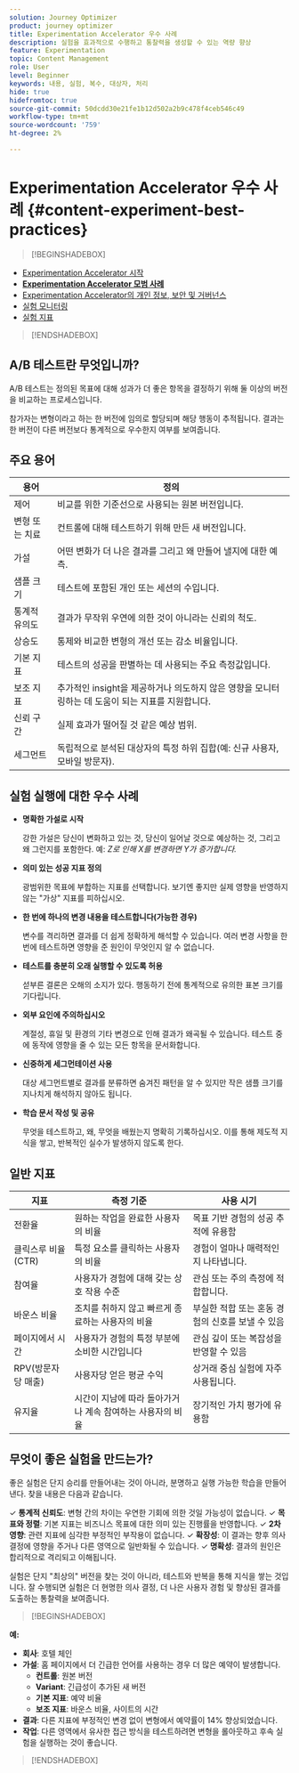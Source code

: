 ```yaml
---
solution: Journey Optimizer
product: journey optimizer
title: Experimentation Accelerator 우수 사례
description: 실험을 효과적으로 수행하고 통찰력을 생성할 수 있는 역량 향상
feature: Experimentation
topic: Content Management
role: User
level: Beginner
keywords: 내용, 실험, 복수, 대상자, 처리
hide: true
hidefromtoc: true
source-git-commit: 50dcdd30e21fe1b12d502a2b9c478f4ceb546c49
workflow-type: tm+mt
source-wordcount: '759'
ht-degree: 2%

---
```


# Experimentation Accelerator 우수 사례 {#content-experiment-best-practices}

>[!BEGINSHADEBOX]

* [Experimentation Accelerator 시작](experiment-accelerator.md)
* **[Experimentation Accelerator 모범 사례](experiment-accelerator-best-practices.md)**
* [Experimentation Accelerator의 개인 정보, 보안 및 거버넌스](experiment-accelerator-security.md)
* [실험 모니터링](experiment-accelerator-monitor.md)
* [실험 지표](experiment-accelerator-metrics.md)

>[!ENDSHADEBOX]

## A/B 테스트란 무엇입니까?

A/B 테스트는 정의된 목표에 대해 성과가 더 좋은 항목을 결정하기 위해 둘 이상의 버전을 비교하는 프로세스입니다.

참가자는 변형이라고 하는 한 버전에 임의로 할당되며 해당 행동이 추적됩니다. 결과는 한 버전이 다른 버전보다 통계적으로 우수한지 여부를 보여줍니다.

## 주요 용어

| 용어 | 정의 |
|-|-|
| 제어 | 비교를 위한 기준선으로 사용되는 원본 버전입니다. |
| 변형 또는 치료 | 컨트롤에 대해 테스트하기 위해 만든 새 버전입니다. |
| 가설 | 어떤 변화가 더 나은 결과를 그리고 왜 만들어 낼지에 대한 예측. |
| 샘플 크기 | 테스트에 포함된 개인 또는 세션의 수입니다. |
| 통계적 유의도 | 결과가 무작위 우연에 의한 것이 아니라는 신뢰의 척도. |
| 상승도 | 통제와 비교한 변형의 개선 또는 감소 비율입니다. |
| 기본 지표 | 테스트의 성공을 판별하는 데 사용되는 주요 측정값입니다. |
| 보조 지표 | 추가적인 insight을 제공하거나 의도하지 않은 영향을 모니터링하는 데 도움이 되는 지표를 지원합니다. |
| 신뢰 구간 | 실제 효과가 떨어질 것 같은 예상 범위. |
| 세그먼트 | 독립적으로 분석된 대상자의 특정 하위 집합(예: 신규 사용자, 모바일 방문자). |

## 실험 실행에 대한 우수 사례

* **명확한 가설로 시작**

  강한 가설은 당신이 변화하고 있는 것, 당신이 일어날 것으로 예상하는 것, 그리고 왜 그런지를 포함한다.
예: _Z로 인해 X를 변경하면 Y가 증가합니다._

* **의미 있는 성공 지표 정의**

  광범위한 목표에 부합하는 지표를 선택합니다. 보기엔 좋지만 실제 영향을 반영하지 않는 &quot;가상&quot; 지표를 피하십시오.

* **한 번에 하나의 변경 내용을 테스트합니다(가능한 경우)**

  변수를 격리하면 결과를 더 쉽게 정확하게 해석할 수 있습니다. 여러 변경 사항을 한 번에 테스트하면 영향을 준 원인이 무엇인지 알 수 없습니다.

* **테스트를 충분히 오래 실행할 수 있도록 허용**

  섣부른 결론은 오해의 소지가 있다. 행동하기 전에 통계적으로 유의한 표본 크기를 기다립니다.

* **외부 요인에 주의하십시오**

  계절성, 휴일 및 환경의 기타 변경으로 인해 결과가 왜곡될 수 있습니다. 테스트 중에 동작에 영향을 줄 수 있는 모든 항목을 문서화합니다.

* **신중하게 세그먼테이션 사용**

  대상 세그먼트별로 결과를 분류하면 숨겨진 패턴을 알 수 있지만 작은 샘플 크기를 지나치게 해석하지 않아도 됩니다.

* **학습 문서 작성 및 공유**

  무엇을 테스트하고, 왜, 무엇을 배웠는지 명확히 기록하십시오. 이를 통해 제도적 지식을 쌓고, 반복적인 실수가 발생하지 않도록 한다.

## 일반 지표

| 지표 | 측정 기준 | 사용 시기 |
|-|-|-|
| 전환율 | 원하는 작업을 완료한 사용자의 비율 | 목표 기반 경험의 성공 추적에 유용함 |
| 클릭스루 비율(CTR) | 특정 요소를 클릭하는 사용자의 비율 | 경험이 얼마나 매력적인지 나타냅니다. |
| 참여율 | 사용자가 경험에 대해 갖는 상호 작용 수준 | 관심 또는 주의 측정에 적합합니다. |
| 바운스 비율 | 조치를 취하지 않고 빠르게 종료하는 사용자의 비율 | 부실한 적합 또는 혼동 경험의 신호를 보낼 수 있음 |
| 페이지에서 시간 | 사용자가 경험의 특정 부분에 소비한 시간입니다 | 관심 깊이 또는 복잡성을 반영할 수 있음 |
| RPV(방문자당 매출) | 사용자당 얻은 평균 수익 | 상거래 중심 실험에 자주 사용됩니다. |
| 유지율 | 시간이 지남에 따라 돌아가거나 계속 참여하는 사용자의 비율 | 장기적인 가치 평가에 유용함 |

## 무엇이 좋은 실험을 만드는가?

좋은 실험은 단지 승리를 만들어내는 것이 아니라, 분명하고 실행 가능한 학습을 만들어낸다.
찾을 내용은 다음과 같습니다.

&check; **통계적 신뢰도**: 변형 간의 차이는 우연한 기회에 의한 것일 가능성이 없습니다.
&check; **목표와 정렬**: 기본 지표는 비즈니스 목표에 대한 의미 있는 진행률을 반영합니다.
&check; **2차 영향**: 관련 지표에 심각한 부정적인 부작용이 없습니다.
&check; **확장성**: 이 결과는 향후 의사 결정에 영향을 주거나 다른 영역으로 일반화될 수 있습니다.
&check; **명확성**: 결과의 원인은 합리적으로 격리되고 이해됩니다.

실험은 단지 &quot;최상의&quot; 버전을 찾는 것이 아니라, 테스트와 반복을 통해 지식을 쌓는 것입니다. 잘 수행되면 실험은 더 현명한 의사 결정, 더 나은 사용자 경험 및 향상된 결과를 도출하는 통찰력을 보여줍니다.

>[!BEGINSHADEBOX]

**예:**

* **회사**: 호텔 체인
* **가설**: 홈 페이지에서 더 긴급한 언어를 사용하는 경우 더 많은 예약이 발생합니다.
   * **컨트롤**: 원본 버전
   * **Variant**: 긴급성이 추가된 새 버전
   * **기본 지표**: 예약 비율
   * **보조 지표**: 바운스 비율, 사이트의 시간
* **결과**: 다른 지표에 부정적인 변경 없이 변형에서 예약률이 14% 향상되었습니다.
* **작업**: 다른 영역에서 유사한 접근 방식을 테스트하려면 변형을 롤아웃하고 후속 실험을 실행하는 것이 좋습니다.

>[!ENDSHADEBOX]
